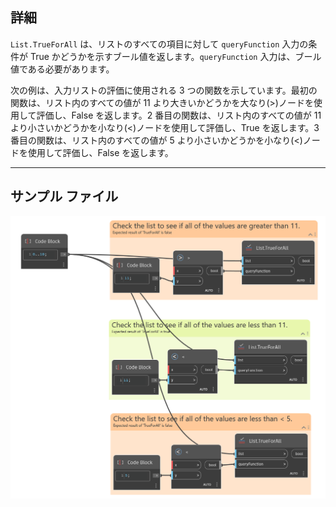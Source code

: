 ## 詳細
`List.TrueForAll` は、リストのすべての項目に対して `queryFunction` 入力の条件が True かどうかを示すブール値を返します。`queryFunction` 入力は、ブール値である必要があります。

次の例は、入力リストの評価に使用される 3 つの関数を示しています。最初の関数は、リスト内のすべての値が 11 より大きいかどうかを大なり(>)ノードを使用して評価し、False を返します。2 番目の関数は、リスト内のすべての値が 11 より小さいかどうかを小なり(<)ノードを使用して評価し、True を返します。3 番目の関数は、リスト内のすべての値が 5 より小さいかどうかを小なり(<)ノードを使用して評価し、False を返します。
___
## サンプル ファイル

![List.TrueForAll](./List.TrueForAll_img.jpg)
